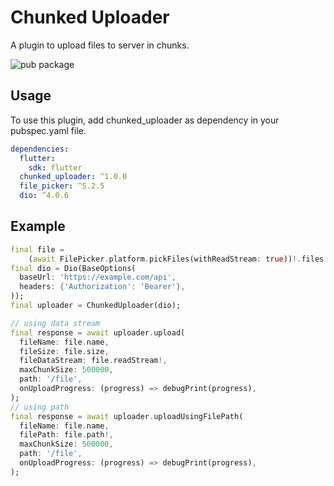 # Chunked Uploader

A plugin to upload files to server in chunks.

![pub package](https://img.shields.io/pub/v/chunked_uploader.svg)

## Usage

To use this plugin, add chunked_uploader as dependency in your pubspec.yaml file.

``` yaml
dependencies:
  flutter:
    sdk: flutter
  chunked_uploader: ^1.0.0
  file_picker: ^5.2.5
  dio: ^4.0.6
```

## Example

``` dart
final file =
    (await FilePicker.platform.pickFiles(withReadStream: true))!.files.single;
final dio = Dio(BaseOptions(
  baseUrl: 'https://example.com/api',
  headers: {'Authorization': 'Bearer'},
));
final uploader = ChunkedUploader(dio);

// using data stream
final response = await uploader.upload(
  fileName: file.name,
  fileSize: file.size,
  fileDataStream: file.readStream!,
  maxChunkSize: 500000,
  path: '/file',
  onUploadProgress: (progress) => debugPrint(progress),
);
// using path
final response = await uploader.uploadUsingFilePath(
  fileName: file.name,
  filePath: file.path!,
  maxChunkSize: 500000,
  path: '/file',
  onUploadProgress: (progress) => debugPrint(progress),
);
```
